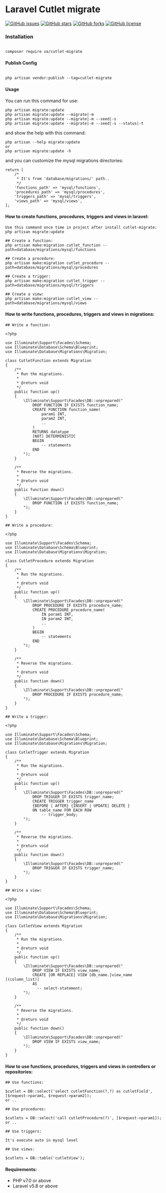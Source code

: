 # Laravel Cutlet migrate
[![GitHub issues](https://img.shields.io/github/issues/va1hi9da9sh2ou0rz2ad1eh7/cutlet-migrate?style=flat-square)](https://github.com/va1hi9da9sh2ou0rz2ad1eh7/cutlet-migrate/issues)
[![GitHub stars](https://img.shields.io/github/stars/va1hi9da9sh2ou0rz2ad1eh7/cutlet-migrate?style=flat-square)](https://github.com/va1hi9da9sh2ou0rz2ad1eh7/cutlet-migrate/stargazers)
[![GitHub forks](https://img.shields.io/github/forks/va1hi9da9sh2ou0rz2ad1eh7/cutlet-migrate?style=flat-square)](https://github.com/va1hi9da9sh2ou0rz2ad1eh7/cutlet-migrate/network)
[![GitHub license](https://img.shields.io/github/license/va1hi9da9sh2ou0rz2ad1eh7/cutlet-migrate?style=flat-square)](https://github.com/va1hi9da9sh2ou0rz2ad1eh7/cutlet-migrate/blob/master/LICENSE)

### Installation

```

composer require va/cutlet-migrate

```

#### Publish Config

```

php artisan vendor:publish --tag=cutlet-migrate

```

#### Usage
You can run this command for use:
```
php artisan migrate:update
php artisan migrate:update --migrate|-m
php artisan migrate:update --migrate|-m --seed|-s
php artisan migrate:update --migrate|-m --seed|-s --status|-t
```
and show the help with this command:
```
php artisan --help migrate:update
or
php artisan migrate:update -h
```
and you can customize the mysql migrations directories:
```
return [
    /*
     * It's from 'database/migrations/' path..
     */
    'functions_path' => 'mysql/functions',
    'procedures_path' => 'mysql/procedures',
    'triggers_path' => 'mysql/triggers',
    'views_path' => 'mysql/views',
];
```
#### How to create functions, procedures, triggers and views in laravel:
```
Use this command once time in project after install cutlet-migrate:
php artisan migrate:update

## Create a function:
php artisan make:migration cutlet_function --path=database/migrations/mysql/functions

## Create a procedure:
php artisan make:migration cutlet_procedure --path=database/migrations/mysql/procedures

## Create a trigger:
php artisan make:migration cutlet_trigger --path=database/migrations/mysql/triggers

## Create a view:
php artisan make:migration cutlet_view --path=database/migrations/mysql/views
```

#### How to write functions, procedures, triggers and views in migrations:
```
## Write a function:

<?php

use Illuminate\Support\Facades\Schema;
use Illuminate\Database\Schema\Blueprint;
use Illuminate\Database\Migrations\Migration;

class CutletFunction extends Migration
{
    /**
     * Run the migrations.
     *
     * @return void
     */
    public function up()
    {
        \Illuminate\Support\Facades\DB::unprepared("
            DROP FUNCTION IF EXISTS function_name;
            CREATE FUNCTION function_name(
                param1 INT,
                param2 INT,
                ..
            )
            RETURNS datatype
            [NOT] DETERMINISTIC
            BEGIN
                -- statements
            END
        ");
    }

    /**
     * Reverse the migrations.
     *
     * @return void
     */
    public function down()
    {
        \Illuminate\Support\Facades\DB::unprepared("
            DROP FUNCTION if EXISTS function_name;
        ");
    }
}
```
```
## Write a procedure:

<?php

use Illuminate\Support\Facades\Schema;
use Illuminate\Database\Schema\Blueprint;
use Illuminate\Database\Migrations\Migration;

class CutletProcedure extends Migration
{
    /**
     * Run the migrations.
     *
     * @return void
     */
    public function up()
    {
        \Illuminate\Support\Facades\DB::unprepared("
            DROP PROCEDURE IF EXISTS procedure_name;
            CREATE PROCEDURE procedure_name(
                IN param1 INT,
                IN param2 INT,
                ..
            )
            BEGIN
                -- statements    
            END
        ");
    }

    /**
     * Reverse the migrations.
     *
     * @return void
     */
    public function down()
    {
        \Illuminate\Support\Facades\DB::unprepared("
            DROP PROCEDURE IF EXISTS procedure_name;
        ");
    }
}
```
```
## Write a trigger:

<?php

use Illuminate\Support\Facades\Schema;
use Illuminate\Database\Schema\Blueprint;
use Illuminate\Database\Migrations\Migration;

class CutletTrigger extends Migration
{
    /**
     * Run the migrations.
     *
     * @return void
     */
    public function up()
    {
        \Illuminate\Support\Facades\DB::unprepared("
            DROP TRIGGER IF EXISTS trigger_name;
            CREATE TRIGGER trigger_name
            {BEFORE | AFTER} {INSERT | UPDATE| DELETE }
            ON table_name FOR EACH ROW
                -- trigger_body;
        ");
    }

    /**
     * Reverse the migrations.
     *
     * @return void
     */
    public function down()
    {
        \Illuminate\Support\Facades\DB::unprepared("
            DROP TRIGGER IF EXISTS trigger_name;
        ");
    }
}
```
```
## Write a view:

<?php

use Illuminate\Support\Facades\Schema;
use Illuminate\Database\Schema\Blueprint;
use Illuminate\Database\Migrations\Migration;

class CutletView extends Migration
{
    /**
     * Run the migrations.
     *
     * @return void
     */
    public function up()
    {
        \Illuminate\Support\Facades\DB::unprepared("
            DROP VIEW IF EXISTS view_name;
            CREATE [OR REPLACE] VIEW [db_name.]view_name [(column_list)]
            AS
              -- select-statement;
        ");
    }

    /**
     * Reverse the migrations.
     *
     * @return void
     */
    public function down()
    {
        \Illuminate\Support\Facades\DB::unprepared("
            DROP VIEW IF EXISTS view_name;
        ");
    }
}
```

#### How to use functions, procedures, triggers and views in controllers or repositories:
```
## Use functions:

$cutlet = DB::select('select cutletFunction(?,?) as cutletField', [$request->param1, $request->param2]);
or ..

## Use procedures:

$cutlets = DB::select('call cutletProcedure(?)', [$request->param1]);
or ..

## Use triggers:

It's execute auto in mysql level

## Use views:

$cutlets = DB::table('cutletView');
```

#### Requirements:

- PHP v7.0 or above
- Laravel v5.8 or above
